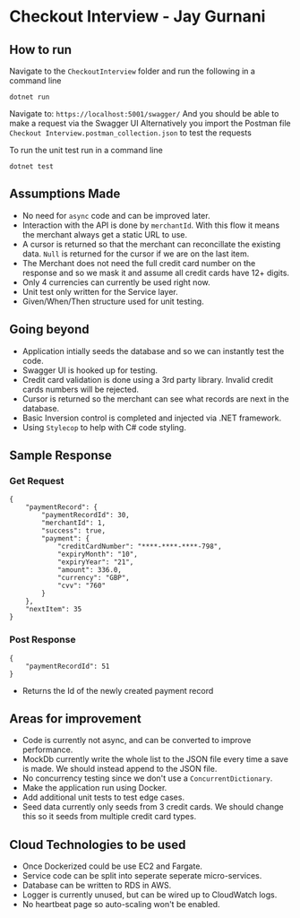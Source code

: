 ﻿# Checkout Interview - Jay Gurnani

## How to run

Navigate to the `CheckoutInterview` folder and run the following in a command line

```
dotnet run
```

Navigate to: `https://localhost:5001/swagger/`
And you should be able to make a request via the Swagger UI
Alternatively you import the Postman file `Checkout Interview.postman_collection.json` to test the requests

To run the unit test run in a command line
```
dotnet test
```

## Assumptions Made
- No need for `async` code and can be improved later.
- Interaction with the API is done by `merchantId`. With this flow it means the merchant always get a static URL to use.
- A cursor is returned so that the merchant can reconcillate the existing data. `Null` is returned for the cursor if we are on the last item.
- The Merchant does not need the full credit card number on the response and so we mask it and assume all credit cards have 12+ digits.
- Only 4 currencies can currently be used right now.
- Unit test only written for the Service layer.
- Given/When/Then structure used for unit testing.

## Going beyond
- Application intially seeds the database and so we can instantly test the code.
- Swagger UI is hooked up for testing.
- Credit card validation is done using a 3rd party library. Invalid credit cards numbers will be rejected.
- Cursor is returned so the merchant can see what records are next in the database.
- Basic Inversion control is completed and injected via .NET framework.
- Using `Stylecop` to help with C# code styling.

## Sample Response
### Get Request
```
{
    "paymentRecord": {
        "paymentRecordId": 30,
        "merchantId": 1,
        "success": true,
        "payment": {
            "creditCardNumber": "****-****-****-798",
            "expiryMonth": "10",
            "expiryYear": "21",
            "amount": 336.0,
            "currency": "GBP",
            "cvv": "760"
        }
    },
    "nextItem": 35
}
```

### Post Response
```
{
    "paymentRecordId": 51
}
```
- Returns the Id of the newly created payment record

## Areas for improvement
- Code is currently not async, and can be converted to improve performance.
- MockDb currently write the whole list to the JSON file every time a save is made. We should instead append to the JSON file.
- No concurrency testing since we don't use a `ConcurrentDictionary`. 
- Make the application run using Docker.
- Add additional unit tests to test edge cases.
- Seed data currently only seeds from 3 credit cards. We should change this so it seeds from multiple credit card types.

## Cloud Technologies to be used
- Once Dockerized could be use EC2 and Fargate.
- Service code can be split into seperate seperate micro-services.
- Database can be written to RDS in AWS.
- Logger is currently unused, but can be wired up to CloudWatch logs.
- No heartbeat page so auto-scaling won't be enabled.